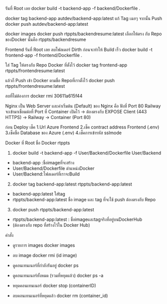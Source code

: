 รันที่ Root เลย
docker build -t backend-app -f backend/Dockerfile .




docker tag backend-app autdev/backend-app:latest    แก้ Tag เฉยๆ
จากนั้น Push
docker push autdev/backend-app:latest

docker images
docker push rtppts/backendresume:latest   เลือกให้ตรง กับ Repo  ของDocker นั้นคือ rtppts/backendresume




Frontend
รันที่ Root เลย   ลบโฟลเดอร์ Dirth ก่อนจะทำให้ Build เร็ว
docker build -t frontend-app -f frontend/Dockerfile .

ใส่ Tag ให้ตรงกับ Repo Docker ที่ตั้งไว้
docker tag frontend-app rtppts/frontendresume:latest

แล้วก็ Push เข้า Docker ตามชื่อ Repoที่เราตั้งไว้
docker push rtppts/frontendresume:latest

ลบที่ไม่ต้องการ 
docker rmi 30611a615f44


Nginx เป็น Web Server และค่าเริ่มต้น (Default) ของ Nginx คือ ฟังที่ Port 80
Railway จะเข้ามาเชื่อมต่อที่ Port ที่ Container เปิดไว้ → ต้องตรงกับ EXPOSE
Client (443 HTTPS) → Railway → Container (Port 80)







ก่อน Deploy เช็ค 
1.Url Azure Frontend
2.เช็ค contract address Frontend  (.env)
3.เช็คชื่อ  Database ของ Azure   (.env)
4.เช็คการเข้ารหัส sslmode

Docker
ที่ Root   ชื่อ Docker   rtppts

1. docker build -t backend-app -f User/Backend/Dockerfile User/Backend

- backend-app :ชื่อimageที่จะสร้าง   
- User/Backend/Dockerfile ตำแหน่งDocker  
- User/Backend:โฟลเดอร์ที่เราจะBuild

2. docker tag backend-app:latest rtppts/backend-app:latest

- backend-app:latest ใส่tag 
- rtppts/backend-app:latest ชื่อ image และ tag ที่จะใช้ push ต้องตรงกับ Repo



3. docker push rtppts/backend-app:latest
- rtppts/backend-app:latest : ชื่อimageและtagจริงที่อยู่บนDockerHub
- (ต้องตรงกับ repo ที่สร้างไว้ใน Docker Hub)


คำสั่ง
- ดูรายการ images
docker images

- ลบ image
docker rmi (id image)

- ดูคอนเทนเนอร์ที่กำลังรันอยู่
docker ps

- ดูคอนเทนเนอร์ทั้งหมด (รวมที่หยุดแล้ว)
docker ps -a

- หยุดคอนเทนเนอร์
docker stop (containerID)

- ลบคอนเทนเนอร์ที่หยุดแล้ว
docker rm (container_id)